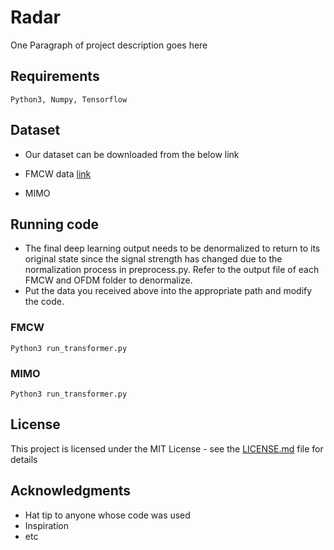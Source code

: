# Radar

One Paragraph of project description goes here


## Requirements
```
Python3, Numpy, Tensorflow
```

## Dataset

* Our dataset can be downloaded from the below link

* FMCW data [link](https://drive.google.com/open?id=18s95iyC_ZovvPxSe75rgdS2Q8LFSE_j8)

* MIMO

## Running code
* The final deep learning output needs to be denormalized to return to its original state since the signal strength has changed due to the normalization process in preprocess.py. Refer to the output file of each FMCW and OFDM folder to denormalize.
* Put the data you received above into the appropriate path and modify the code.
### FMCW

```
Python3 run_transformer.py
```
### MIMO
```
Python3 run_transformer.py
```
## License

This project is licensed under the MIT License - see the [LICENSE.md](LICENSE.md) file for details

## Acknowledgments

* Hat tip to anyone whose code was used
* Inspiration
* etc
